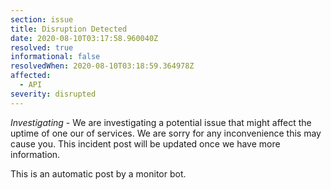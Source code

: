 ```yaml
---
section: issue
title: Disruption Detected
date: 2020-08-10T03:17:58.960040Z
resolved: true
informational: false
resolvedWhen: 2020-08-10T03:18:59.364978Z
affected:
  - API
severity: disrupted
---
```

*Investigating* - We are investigating a potential issue that might affect the uptime of one our of services. We are sorry for any inconvenience this may cause you. This incident post will be updated once we have more information.

This is an automatic post by a monitor bot.
        